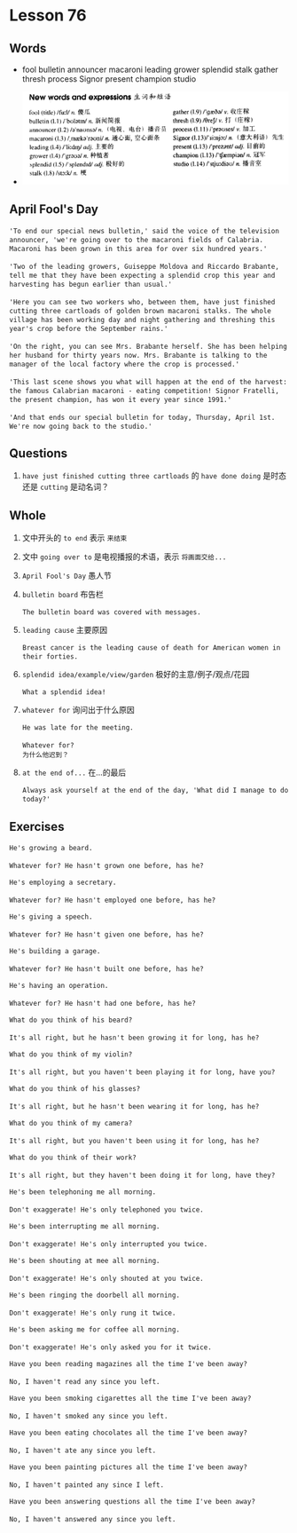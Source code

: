 # Lesson 76

## Words

- fool bulletin announcer macaroni leading grower splendid stalk gather thresh process Signor present champion studio

- ![Words](../../../Images/Part2/08/words-76.png)

## April Fool's Day

```
'To end our special news bulletin,' said the voice of the television announcer, 'we're going over to the macaroni fields of Calabria. Macaroni has been grown in this area for over six hundred years.'

'Two of the leading growers, Guiseppe Moldova and Riccardo Brabante, tell me that they have been expecting a splendid crop this year and harvesting has begun earlier than usual.'

'Here you can see two workers who, between them, have just finished cutting three cartloads of golden brown macaroni stalks. The whole village has been working day and night gathering and threshing this year's crop before the September rains.'

'On the right, you can see Mrs. Brabante herself. She has been helping her husband for thirty years now. Mrs. Brabante is talking to the manager of the local factory where the crop is processed.'

'This last scene shows you what will happen at the end of the harvest: the famous Calabrian macaroni - eating competition! Signor Fratelli, the present champion, has won it every year since 1991.'

'And that ends our special bulletin for today, Thursday, April 1st. We're now going back to the studio.'
```

## Questions

1. `have just finished cutting three cartloads` 的 `have done doing` 是时态还是 `cutting` 是动名词？

## Whole

1. 文中开头的 `to end` 表示 `来结束`

2. 文中 `going over to` 是电视播报的术语，表示 `将画面交给...`

3. `April Fool's Day` 愚人节

4. `bulletin board` 布告栏

   ```
   The bulletin board was covered with messages.
   ```

5. `leading cause` 主要原因

   ```
   Breast cancer is the leading cause of death for American women in their forties.
   ```

6. `splendid idea/example/view/garden` 极好的主意/例子/观点/花园

   ```
   What a splendid idea!
   ```

7. `whatever for` 询问出于什么原因

   ```
   He was late for the meeting.

   Whatever for?
   为什么他迟到？
   ```

8. `at the end of...` 在...的最后

   ```
   Always ask yourself at the end of the day, 'What did I manage to do today?'
   ```

## Exercises

```
He's growing a beard.

Whatever for? He hasn't grown one before, has he?
```

```
He's employing a secretary.

Whatever for? He hasn't employed one before, has he?
```

```
He's giving a speech.

Whatever for? He hasn't given one before, has he?
```

```
He's building a garage.

Whatever for? He hasn't built one before, has he?
```

```
He's having an operation.

Whatever for? He hasn't had one before, has he?
```

```
What do you think of his beard?

It's all right, but he hasn't been growing it for long, has he?
```

```
What do you think of my violin?

It's all right, but you haven't been playing it for long, have you?
```

```
What do you think of his glasses?

It's all right, but he hasn't been wearing it for long, has he?
```

```
What do you think of my camera?

It's all right, but you haven't been using it for long, has he?
```

```
What do you think of their work?

It's all right, but they haven't been doing it for long, have they?
```

```
He's been telephoning me all morning.

Don't exaggerate! He's only telephoned you twice.
```

```
He's been interrupting me all morning.

Don't exaggerate! He's only interrupted you twice.
```

```
He's been shouting at mee all morning.

Don't exaggerate! He's only shouted at you twice.
```

```
He's been ringing the doorbell all morning.

Don't exaggerate! He's only rung it twice.
```

```
He's been asking me for coffee all morning.

Don't exaggerate! He's only asked you for it twice.
```

```
Have you been reading magazines all the time I've been away?

No, I haven't read any since you left.
```

```
Have you been smoking cigarettes all the time I've been away?

No, I haven't smoked any since you left.
```

```
Have you been eating chocolates all the time I've been away?

No, I haven't ate any since you left.
```

```
Have you been painting pictures all the time I've been away?

No, I haven't painted any since I left.
```

```
Have you been answering questions all the time I've been away?

No, I haven't answered any since you left.
```
